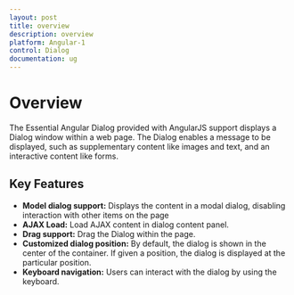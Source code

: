 ```yaml
---
layout: post
title: overview
description: overview
platform: Angular-1
control: Dialog
documentation: ug
---
```

# Overview
The Essential Angular Dialog provided with AngularJS support displays a Dialog window within a web page. The Dialog enables a message to be displayed, such as supplementary content like images and text, and an interactive content like forms.

## Key Features

*	**Model dialog support:** Displays the content in a modal dialog, disabling interaction with other items on the page
*	**AJAX Load:** Load AJAX content in dialog content panel.
*	**Drag support:** Drag the Dialog within the page.
*	**Customized dialog position:** By default, the dialog is shown in the center of the container. If given a position, the dialog is displayed at the particular position.
*	**Keyboard navigation:** Users can interact with the dialog by using the keyboard.



